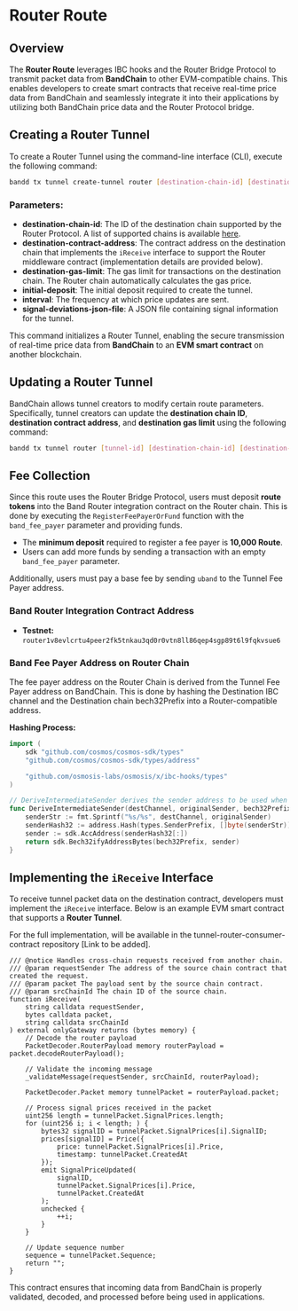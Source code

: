 # Router Route

## Overview

The **Router Route** leverages IBC hooks and the Router Bridge Protocol to transmit packet data from **BandChain** to other EVM-compatible chains. This enables developers to create smart contracts that receive real-time price data from BandChain and seamlessly integrate it into their applications by utilizing both BandChain price data and the Router Protocol bridge.

## Creating a Router Tunnel

To create a Router Tunnel using the command-line interface (CLI), execute the following command:

```bash
bandd tx tunnel create-tunnel router [destination-chain-id] [destination-contract-address] [destination-gas-limit] [initial-deposit] [interval] [signal-deviations-json-file]
```

### Parameters:

- **destination-chain-id**: The ID of the destination chain supported by the Router Protocol. A list of supported chains is available [here](https://docs.routerprotocol.com/networks/supported-chains/).
- **destination-contract-address**: The contract address on the destination chain that implements the `iReceive` interface to support the Router middleware contract (implementation details are provided below).
- **destination-gas-limit**: The gas limit for transactions on the destination chain. The Router chain automatically calculates the gas price.
- **initial-deposit**: The initial deposit required to create the tunnel.
- **interval**: The frequency at which price updates are sent.
- **signal-deviations-json-file**: A JSON file containing signal information for the tunnel.

This command initializes a Router Tunnel, enabling the secure transmission of real-time price data from **BandChain** to an **EVM smart contract** on another blockchain.

## Updating a Router Tunnel

BandChain allows tunnel creators to modify certain route parameters. Specifically, tunnel creators can update the **destination chain ID**, **destination contract address**, and **destination gas limit** using the following command:

```bash
bandd tx tunnel router [tunnel-id] [destination-chain-id] [destination-contract-address] [destination-gas-limit]
```

## Fee Collection

Since this route uses the Router Bridge Protocol, users must deposit **route tokens** into the Band Router integration contract on the Router chain. This is done by executing the `RegisterFeePayerOrFund` function with the `band_fee_payer` parameter and providing funds.

- The **minimum deposit** required to register a fee payer is **10,000 Route**.
- Users can add more funds by sending a transaction with an empty `band_fee_payer` parameter.

Additionally, users must pay a base fee by sending `uband` to the Tunnel Fee Payer address.

### Band Router Integration Contract Address

- **Testnet:** `router1v8evlcrtu4peer2fk5tnkau3qd0r0vtn8ll86qep4sgp89t6l9fqkvsue6`

### Band Fee Payer Address on Router Chain

The fee payer address on the Router Chain is derived from the Tunnel Fee Payer address on BandChain. This is done by hashing the Destination IBC channel and the Destination chain bech32Prefix into a Router-compatible address.

**Hashing Process:**

```go
import (
    sdk "github.com/cosmos/cosmos-sdk/types"
    "github.com/cosmos/cosmos-sdk/types/address"

    "github.com/osmosis-labs/osmosis/x/ibc-hooks/types"
)

// DeriveIntermediateSender derives the sender address to be used when calling wasm hooks
func DeriveIntermediateSender(destChannel, originalSender, bech32Prefix string) (string, error) {
    senderStr := fmt.Sprintf("%s/%s", destChannel, originalSender)
    senderHash32 := address.Hash(types.SenderPrefix, []byte(senderStr))
    sender := sdk.AccAddress(senderHash32[:])
    return sdk.Bech32ifyAddressBytes(bech32Prefix, sender)
}
```

## Implementing the `iReceive` Interface

To receive tunnel packet data on the destination contract, developers must implement the `iReceive` interface. Below is an example EVM smart contract that supports a **Router Tunnel**.

For the full implementation, will be available in the tunnel-router-consumer-contract repository [Link to be added].

```solidity
/// @notice Handles cross-chain requests received from another chain.
/// @param requestSender The address of the source chain contract that created the request.
/// @param packet The payload sent by the source chain contract.
/// @param srcChainId The chain ID of the source chain.
function iReceive(
    string calldata requestSender,
    bytes calldata packet,
    string calldata srcChainId
) external onlyGateway returns (bytes memory) {
    // Decode the router payload
    PacketDecoder.RouterPayload memory routerPayload = packet.decodeRouterPayload();

    // Validate the incoming message
    _validateMessage(requestSender, srcChainId, routerPayload);

    PacketDecoder.Packet memory tunnelPacket = routerPayload.packet;

    // Process signal prices received in the packet
    uint256 length = tunnelPacket.SignalPrices.length;
    for (uint256 i; i < length; ) {
        bytes32 signalID = tunnelPacket.SignalPrices[i].SignalID;
        prices[signalID] = Price({
            price: tunnelPacket.SignalPrices[i].Price,
            timestamp: tunnelPacket.CreatedAt
        });
        emit SignalPriceUpdated(
            signalID,
            tunnelPacket.SignalPrices[i].Price,
            tunnelPacket.CreatedAt
        );
        unchecked {
            ++i;
        }
    }

    // Update sequence number
    sequence = tunnelPacket.Sequence;
    return "";
}
```

This contract ensures that incoming data from BandChain is properly validated, decoded, and processed before being used in applications.
